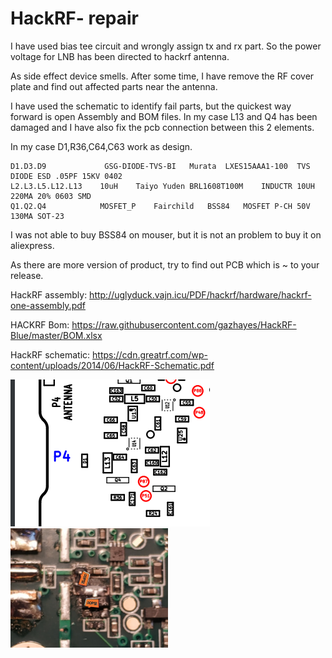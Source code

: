 # HackRF- repair 

I have used bias tee circuit and wrongly assign tx and rx part.
So the power voltage for LNB has been directed to hackrf antenna.

As side effect device smells.
After some time, I have remove the RF cover plate and find out affected parts near the antenna.

I have used the schematic to identify fail parts, but the quickest way forward is open Assembly and BOM files.
In my case L13 and Q4 has been damaged and I have also fix the pcb connection between this 2 elements.

In my case D1,R36,C64,C63 work as design.

```
D1.D3.D9	         GSG-DIODE-TVS-BI	Murata	LXES15AAA1-100	TVS DIODE ESD .05PF 15KV 0402
L2.L3.L5.L12.L13	10uH	Taiyo Yuden	BRL1608T100M	INDUCTR 10UH 220MA 20% 0603 SMD
Q1.Q2.Q4	        MOSFET_P	Fairchild	BSS84	MOSFET P-CH 50V 130MA SOT-23
```
I was not able to buy BSS84 on mouser, but it is not an problem to buy it on aliexpress.

As there are more version of product, try to find out PCB which is ~ to your release.


HackRF assembly:
http://uglyduck.vajn.icu/PDF/hackrf/hardware/hackrf-one-assembly.pdf


HACKRF Bom:
https://raw.githubusercontent.com/gazhayes/HackRF-Blue/master/BOM.xlsx

HackRF schematic:
https://cdn.greatrf.com/wp-content/uploads/2014/06/HackRF-Schematic.pdf

  ![assam](./rep-hack.png)
  <img src="./1685218877872.jpg" width=50%>



